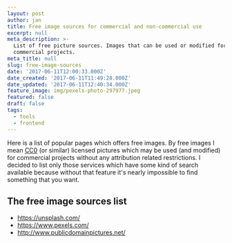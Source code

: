 ```yaml
---
layout: post
author: jan
title: Free image sources for commercial and non-commercial use
excerpt: null
meta_description: >-
  List of free picture sources. Images that can be used or modified for
  commercial projects.
meta_title: null
slug: free-image-sources
date: '2017-06-11T12:00:33.000Z'
date_created: '2017-06-11T11:49:28.000Z'
date_updated: '2017-06-11T12:40:34.000Z'
feature_image: img/pexels-photo-297977.jpeg
featured: false
draft: false
tags:
  - tools
  - frontend
---
```

Here is a list of popular pages which offers free images. By free images I mean [CC0](https://creativecommons.org/share-your-work/public-domain/cc0/) (or similar) licensed pictures which may be used (and modified) for commercial projects without any attribution related restrictions.
I decided to list only those services which have some kind of search available because without that feature it's nearly impossible to find something that you want.

## The free image sources list

- https://unsplash.com/
- https://www.pexels.com/
- http://www.publicdomainpictures.net/

